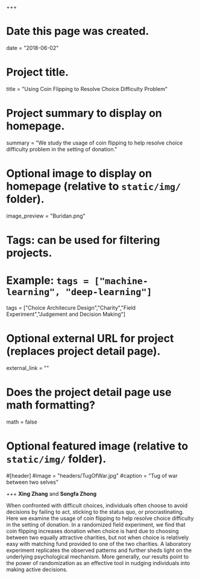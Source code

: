 +++
# Date this page was created.
date = "2018-06-02"

# Project title.
title = "Using Coin Flipping to Resolve Choice Difficulty Problem"

# Project summary to display on homepage.
summary = "We study the usage of coin flipping to help resolve choice difficulty problem in the setting of donation."

# Optional image to display on homepage (relative to `static/img/` folder).
image_preview = "Buridan.png"

# Tags: can be used for filtering projects.
# Example: `tags = ["machine-learning", "deep-learning"]`
tags = ["Choice Architecure Design","Charity","Field Experiment","Judgement and Decision Making"]

# Optional external URL for project (replaces project detail page).
external_link = ""

# Does the project detail page use math formatting?
math = false

# Optional featured image (relative to `static/img/` folder).
#[header]
#image = "headers/TugOfWar.jpg"
#caption = "Tug of war between two selves"

+++
**Xing Zhang** and **Songfa Zhong**

When confronted with difficult choices, individuals often choose to avoid decisions by failing to act, sticking to the status quo, or procrastinating. Here we examine the usage of coin flipping to help resolve choice difficulty in the setting of donation. In a randomized field experiment, we find that coin flipping increases donation when choice is hard due to choosing between two equally attractive charities, but not when choice is relatively easy with matching fund provided to one of the two charities. A laboratory experiment replicates the observed patterns and further sheds light on the underlying psychological mechanism. More generally, our results point to the power of randomization as an effective tool in nudging individuals into making active decisions.